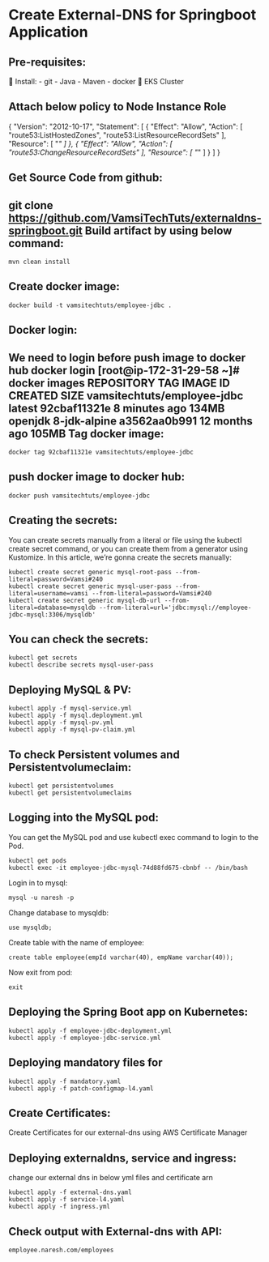 # Create External-DNS for Springboot Application

Pre-requisites:
-------

  Install:
      - git
      - Java
      - Maven
      - docker
  EKS Cluster

Attach below policy to Node Instance Role
-----------

{
    "Version": "2012-10-17",
    "Statement": [
        {
            "Effect": "Allow",
            "Action": [
                "route53:ListHostedZones",
                "route53:ListResourceRecordSets"
            ],
            "Resource": [
                "*"
            ]
        },
        {
            "Effect": "Allow",
            "Action": [
                "route53:ChangeResourceRecordSets"
            ],
            "Resource": [
                "*"
            ]
        }
    ]
}

Get Source Code from github:
---------------
  git clone https://github.com/VamsiTechTuts/externaldns-springboot.git
Build artifact by using below command:
----------------
	mvn clean install
Create docker image:
----------
	docker build -t vamsitechtuts/employee-jdbc .
Docker login:
-----------
We need to login before push image to docker hub
	docker login 
[root@ip-172-31-29-58 ~]# docker images
REPOSITORY                    TAG                 IMAGE ID            CREATED             SIZE
vamsitechtuts/employee-jdbc   latest              92cbaf11321e        8 minutes ago       134MB
openjdk                       8-jdk-alpine        a3562aa0b991        12 months ago       105MB
Tag docker image:
--------
	docker tag 92cbaf11321e vamsitechtuts/employee-jdbc
push docker image to docker hub:
---------
	docker push vamsitechtuts/employee-jdbc
Creating the secrets:
---------
You can create secrets manually from a literal or file using the kubectl create secret command, or you can create them from a generator using Kustomize.
In this article, we’re gonna create the secrets manually:

	kubectl create secret generic mysql-root-pass --from-literal=password=Vamsi#240
	kubectl create secret generic mysql-user-pass --from-literal=username=vamsi --from-literal=password=Vamsi#240
	kubectl create secret generic mysql-db-url --from-literal=database=mysqldb --from-literal=url='jdbc:mysql://employee-jdbc-mysql:3306/mysqldb'
You can check the secrets:
------------
	kubectl get secrets
	kubectl describe secrets mysql-user-pass
Deploying MySQL & PV:
-----------
	kubectl apply -f mysql-service.yml
	kubectl apply -f mysql.deployment.yml
	kubectl apply -f mysql-pv.yml
	kubectl apply -f mysql-pv-claim.yml
To check Persistent volumes and Persistentvolumeclaim:
--------------
	kubectl get persistentvolumes
	kubectl get persistentvolumeclaims
Logging into the MySQL pod:
--------------
You can get the MySQL pod and use kubectl exec command to login to the Pod.

	kubectl get pods
	kubectl exec -it employee-jdbc-mysql-74d88fd675-cbnbf -- /bin/bash
Login in to mysql:

	mysql -u naresh -p
Change database to mysqldb:

	use mysqldb;
Create table with the name of employee:

	create table employee(empId varchar(40), empName varchar(40));
Now exit from pod:

	exit
Deploying the Spring Boot app on Kubernetes:
----------------
	kubectl apply -f employee-jdbc-deployment.yml
	kubectl apply -f employee-jdbc-service.yml
Deploying mandatory files for 
----------
	kubectl apply -f mandatory.yaml
	kubectl apply -f patch-configmap-l4.yaml
Create Certificates:
-------------
Create Certificates for our external-dns using AWS Certificate Manager

Deploying externaldns, service and ingress:
----------
change our external dns in below yml files and certificate arn

	kubectl apply -f external-dns.yaml
	kubectl apply -f service-l4.yaml
	kubectl apply -f ingress.yml
Check output with External-dns with API:
----------------
	employee.naresh.com/employees


